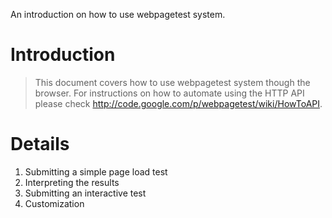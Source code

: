 An introduction on how to use webpagetest system.

# Introduction #
> This document covers how to use webpagetest system though the browser. For instructions on how to automate using the HTTP API please check http://code.google.com/p/webpagetest/wiki/HowToAPI.


# Details #
  1. Submitting a simple page load test
  1. Interpreting the results
  1. Submitting an interactive test
  1. Customization


